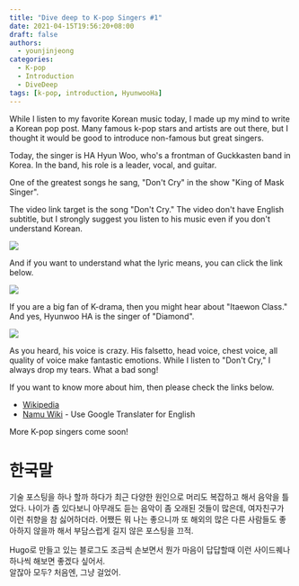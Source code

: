 ```yaml
---
title: "Dive deep to K-pop Singers #1"
date: 2021-04-15T19:56:20+08:00
draft: false
authors:
  - younjinjeong
categories:
  - K-pop
  - Introduction 
  - DiveDeep 
tags: [k-pop, introduction, HyunwooHa]
---
```



While I listen to my favorite Korean music today, I made up my mind to write a Korean pop post. Many famous k-pop stars and artists are out there, but I thought it would be good to introduce non-famous but great singers. 

Today, the singer is  HA Hyun Woo, who's a frontman of Guckkasten band in Korea. In the band, his role is a leader, vocal, and guitar. 

One of the greatest songs he sang, "Don't Cry" in the show "King of Mask Singer". 

The video link target is the song "Don't Cry." The video don't have English subtitle, but I strongly suggest you listen to his music even if you don't understand Korean. 

[![](http://img.youtube.com/vi/0rxs29zVnys/0.jpg)](https://youtu.be/0rxs29zVnys?t=473 "Don't cry by Hyunwoo HA")

And if you want to understand what the lyric means, you can click the link below. 

[![](http://img.youtube.com/vi/LAyAlbbGk7w/0.jpg)](http://www.youtube.com/watch?v=LAyAlbbGk7w "Don't cry by Hyunwoo HA with ENG Sub") 

If you are a big fan of K-drama, then you might hear about "Itaewon Class." And yes, Hyunwoo HA is the singer of "Diamond".

[![](http://img.youtube.com/vi/U1Fxt5wCqAg/0.jpg)](http://www.youtube.com/watch?v=U1Fxt5wCqAg "Diamond by Hyunwoo HA with ENG Sub")

As you heard, his voice is crazy. His falsetto, head voice, chest voice, all quality of voice make fantastic emotions. While I listen to "Don't Cry," I always drop my tears. What a bad song! 

If you want to know more about him, then please check the links below. 

- [Wikipedia](https://en.wikipedia.org/wiki/Ha_Hyun-woo) 
- [Namu Wiki](https://namu.wiki/w/%ED%95%98%ED%98%84%EC%9A%B0) - Use Google Translater for English 

More K-pop singers come soon! 


# 한국말 

기술 포스팅을 하나 할까 하다가 최근 다양한 원인으로 머리도 복잡하고 해서 음악을 틀었다. 나이가 좀 있다보니 아무래도 듣는 음악이 좀 오래된 것들이 많은데, 여자친구가 이런 취향을 참 싫어하더라. 어쨌든 뭐 나는 좋으니까 또 해외의 많은 다른 사람들도 좋아하지 않을까 해서 부담스럽게 길지 않은 포스팅을 끄적. 

Hugo로 만들고 있는 블로그도 조금씩 손보면서 뭔가 마음이 답답할때 이런 사이드퀘나 하나씩 해보면 좋겠다 싶어서.  
알잖아 모두? 처음엔, 그냥 걸었어. 